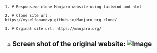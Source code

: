 ~~~

1. # Responsive clone Manjaro website using tailwind and html

2. # Clone site url : https://myselfanandvp.github.io/Manjaro_org_clone/

3. # Orginal site url: https://manjaro.org/
~~~
4. ## Screen shot of the original website: ![Image](https://github.com/user-attachments/assets/74937542-b1d3-4dc4-a76a-f9116d01b093)
